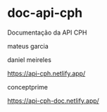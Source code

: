 # doc-api-cph
Documentação da API CPH

mateus garcia

daniel meireles

https://api-cph.netlify.app/

conceptprime

https://api-cph-doc.netlify.app/
